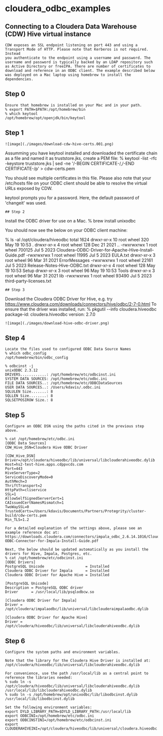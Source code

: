 # cloudera_odbc_examples

## Connecting to a Cloudera Data Warehouse (CDW) Hive virtual instance
```
CDW exposes an SSL endpoint listening on port 443 and using a Transport Mode of HTTP. Please note that Kerberos is not required. Instead 
you authenticate to the endpoint using a username and password. The username and password is typically backed by an LDAP repository such
as Active Directory or freeIPA. There are number of certificates to download and reference in an ODBC client. The example described below
was deployed on a Mac laptop using homebrew to install the dependencies.
```
## Step 0
```
Ensure that homebrew is installed on your Mac and in your path.
% export PATH=$PATH:/opt/homebrew/bin
% which keytool
/opt/homebrew/opt/openjdk/bin/keytool
```
## Step 1
```
![image](./images/download-cdw-hive-certs.001.png)
```
Assumming you have keytool installed and downloaded the certificate chain as a file and named it as truststore.jks, create a PEM file:
% keytool -list -rfc -keystore truststore.jks | sed -ne '/-BEGIN CERTIFICATE-/,/-END CERTIFICATE-/p' > cdw-certs.pem

You should see multiple certificates in this file. Please also note that your /etc/hosts file on your ODBC client should be able to
resolve the virtual URLs exposed by CDW.

keytool prompts you for a password. Here, the default password of 'changeit' was used.
```
## Step 2
```
Install the ODBC driver for use on a Mac.
% brew install unixodbc

You should now see the below on your ODBC client machine:

% ls -al /opt/cloudera/hiveodbc
total 1624
drwxr-xr-x  10 root  wheel     320 May 19 10:53 .
drwxr-xr-x   4 root  wheel     128 Dec 21  2021 ..
-rwxrwxrwx   1 root  wheel  700125 Jul  5  2023 Cloudera-ODBC-Driver-for-Apache-Hive-Install-Guide.pdf
-rwxrwxrwx   1 root  wheel   11995 Jul  5  2023 EULA.txt
drwxr-xr-x   3 root  wheel      96 Mar 31  2021 ErrorMessages
-rwxrwxrwx   1 root  wheel   22161 Jul  5  2023 Release-Notes-Hive-ODBC.txt
drwxr-xr-x   4 root  wheel     128 May 19 10:53 Setup
drwxr-xr-x   3 root  wheel      96 May 19 10:53 Tools
drwxr-xr-x   3 root  wheel      96 Mar 31  2021 lib 
-rwxrwxrwx   1 root  wheel   93490 Jul  5  2023 third-party-licenses.txt
```
## Step 3
```
Download the Cloudera ODBC Driver for Hive, e.g. try https://www.cloudera.com/downloads/connectors/hive/odbc/2-7-0.html
To ensure that the driver was installed, run:
% pkgutil --info cloudera.hiveodbc
package-id: cloudera.hiveodbc
version: 2.7.0
```
![image](./images/download-hive-odbc-driver.png)
```
## Step 4
```
Locate the files used to configured ODBC Data Source Names
% which odbc_config
/opt/homebrew/bin/odbc_config

% odbcinst -j
unixODBC 2.3.12
DRIVERS............: /opt/homebrew/etc/odbcinst.ini
SYSTEM DATA SOURCES: /opt/homebrew/etc/odbc.ini
FILE DATA SOURCES..: /opt/homebrew/etc/ODBCDataSources
USER DATA SOURCES..: /Users/kdavis/.odbc.ini
SQLULEN Size.......: 8
SQLLEN Size........: 8
SQLSETPOSIROW Size.: 8
```
## Step 5
```
Configure an ODBC DSN using the paths cited in the previous step above.

% cat /opt/homebrew/etc/odbc.ini
[ODBC Data Sources]
CDW_Hive_DSN=Cloudera Hive ODBC Driver

[CDW_Hive_DSN]
Driver=/opt/cloudera/hiveodbc/lib/universal/libclouderahiveodbc.dylib
Host=hs2-test-hive.apps.cdppvcds.com
Port=443
HiveServerType=2
ServiceDiscoveryMode=0
AuthMech=3
ThriftTransport=2
HttpPath=cliservice
SSL=1
AllowSelfSignedServerCert=1
CAIssuedCertNamesMismatch=1
TwoWaySSL=0
TrustedCerts=/Users/kdavis/Documents/Partners/Protegrity/cluster-build/cdw-certs.pem
Min_TLS=1.2

For a detailed explanation of the settings above, please see an example reference doc at:
https://downloads.cloudera.com/connectors/impala_odbc_2.6.14.1016/Cloudera-ODBC-Connector-for-Impala-Install-Guide.pdf

Next, the below should be updated automatically as you install the drivers for Hive, Impala, Postgres, etc.
% cat /opt/homebrew/etc/odbcinst.ini
[ODBC Drivers]
PostgreSQL Unicode                   = Installed
Cloudera ODBC Driver for Impala      = Installed
Cloudera ODBC Driver for Apache Hive = Installed

[PostgreSQL Unicode]
Description = PostgreSQL ODBC driver
Driver      = /usr/local/lib/psqlodbcw.so

[Cloudera ODBC Driver for Impala]
Driver = /opt/cloudera/impalaodbc/lib/universal/libclouderaimpalaodbc.dylib

[Cloudera ODBC Driver for Apache Hive]
Driver = /opt/cloudera/hiveodbc/lib/universal/libclouderahiveodbc.dylib
```
## Step 6
```
Configure the system paths and environment variables.

Note that the library for the Cloudera Hive Driver is installed at:
/opt/cloudera/hiveodbc/lib/universal/libclouderahiveodbc.dylib

For convenience, use the path /usr/local/lib as a central point to reference the libraries needed:
% sudo ln -s /opt/cloudera/hiveodbc/lib/universal/libclouderahiveodbc.dylib /usr/local/lib/libclouderahiveodbc.dylib
% sudo ln -s /opt/homebrew/opt/unixodbc/lib/libodbcinst.dylib /usr/local/lib/libodbcinst.dylib

Set the following environment variables:
export DYLD_LIBRARY_PATH=$DYLD_LIBRARY_PATH:/usr/local/lib
export ODBCINI=/opt/homebrew/etc/odbc.ini
export ODBCINSTINI=/opt/homebrew/etc/odbcinst.ini
export CLOUDERAHIVEINI=/opt/cloudera/hiveodbc/lib/universal/cloudera.hiveodbc.ini
```




